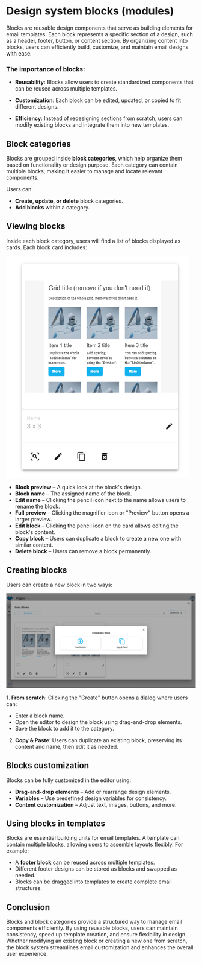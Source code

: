 # Design system blocks (modules)

Blocks are reusable design components that serve as building elements for email templates. Each block represents a specific section of a design, such as a header, footer, button, or content section. By organizing content into blocks, users can efficiently build, customize, and maintain email designs with ease.

### **The importance of blocks**:

- **Reusability**: Blocks allow users to create standardized components that can be reused across multiple templates.

- **Customization**: Each block can be edited, updated, or copied to fit different designs.

- **Efficiency**: Instead of redesigning sections from scratch, users can modify existing blocks and integrate them into new templates.

## Block categories

Blocks are grouped inside **block categories**, which help organize them based on functionality or design purpose. Each category can contain multiple blocks, making it easier to manage and locate relevant components.

Users can:

- **Create, update, or delete** block categories.
- **Add blocks** within a category.

## Viewing blocks

Inside each block category, users will find a list of blocks displayed as cards. Each block card includes:

![A screenshot of the design system block card.](./design-system-block-card.webp)

- **Block preview** – A quick look at the block's design.
- **Block name** – The assigned name of the block.
- **Edit name** – Clicking the pencil icon next to the name allows users to rename the block.
- **Full preview** – Clicking the magnifier icon or "Preview" button opens a larger preview.
- **Edit block** – Clicking the pencil icon on the card allows editing the block's content.
- **Copy block** – Users can duplicate a block to create a new one with similar content.
- **Delete block** – Users can remove a block permanently.

## Creating blocks

Users can create a new block in two ways:

![A screenshot of the design system create dialog card.](./design-system-block-create-dialog.webp)

**1. From scratch**: Clicking the "Create" button opens a dialog where users can:
- Enter a block name.
- Open the editor to design the block using drag-and-drop elements.
- Save the block to add it to the category.
2. **Copy & Paste**: Users can duplicate an existing block, preserving its content and name, then edit it as needed.


## Blocks customization

Blocks can be fully customized in the editor using:

- **Drag-and-drop elements** – Add or rearrange design elements.
- **Variables** – Use predefined design variables for consistency.
- **Content customization** – Adjust text, images, buttons, and more.

## Using blocks in templates

Blocks are essential building units for email templates. A template can contain multiple blocks, allowing users to assemble layouts flexibly. For example:

- A **footer block** can be reused across multiple templates.
- Different footer designs can be stored as blocks and swapped as needed.
- Blocks can be dragged into templates to create complete email structures.

## Conclusion

Blocks and block categories provide a structured way to manage email components efficiently. By using reusable blocks, users can maintain consistency, speed up template creation, and ensure flexibility in design. Whether modifying an existing block or creating a new one from scratch, the block system streamlines email customization and enhances the overall user experience.